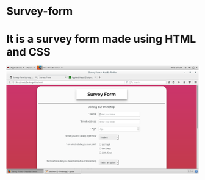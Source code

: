# Survey-form
<h1>It is a survey form made using HTML and CSS</h1>
<img src="https://github.com/Hiteshsubnani/Survey-form/blob/master/Screenshot%20from%202018-08-29%2020-39-56.png">

